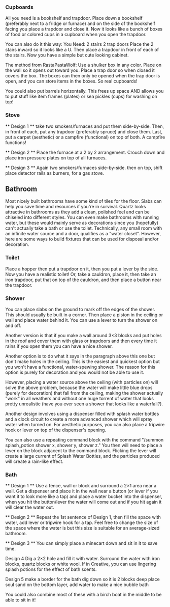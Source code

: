 ### Cupboards
All you need is a bookshelf and trapdoor.
Place down a bookshelf (preferably next to a fridge or furnace) and on the side of the bookshelf facing you place a trapdoor and close it. Now it looks like a bunch of boxes of food or colored cups in a cupboard when you open the trapdoor.

You can also do it this way:
You Need:
2 stairs
2 trap doors
Place the 2 stairs inward so it looks like a U. Then place a trapdoor in front of each of the stairs.
Now you have a simple but cute looking cabinet.


The method from RastaPastaWolf:
Use a shulker box in any color. Place on the wall so it opens out toward you. Place a trap door so when closed it covers the box. The boxes can then only be opened when the trap door is open, and you can store items in the boxes. So real cupboards!

You could also put barrels horizontally. This frees up space AND allows you to put stuff like item frames (plates) or sea pickles (cups) for washing on top!

### Stove
** Design 1 **
take two smokers/furnaces and put them side-by-side. Then, in front of each, put any trapdoor (preferably spruce) and close them. Last, put a carpet (aesthetic) or a campfire (functional) on top of both. A campfire functions!

** Design 2 **
Place the furnace at a 2 by 2 arrangement. Crouch down and place iron pressure plates on top of all furnaces.

** Design 3 **
Again two smokers/furnaces side-by-side. then on top, shift place detector rails as burners, for a gas stove. 

## Bathroom
Most nicely built bathrooms have some kind of tiles for the floor. Slabs can help you save time and resources if you're in survival. Quartz looks attractive in bathrooms as they add a clean, polished feel and can be chiseled into different styles. You can even make bathrooms with running water, but these would mainly serve as decorations since you (hopefully) can't actually take a bath or use the toilet. Technically, any small room with an infinite water source and a door, qualifies as a "water closet". However, here are some ways to build fixtures that can be used for disposal and/or decoration. 

### Toilet
Place a hopper then put a trapdoor on it, then you put a lever by the side. Now you have a realistic toilet! Or, take a cauldron, place it, then take an iron trapdoor, put that on top of the cauldron, and then place a button near the trapdoor.

### Shower
You can place slabs on the ground to mark off the edges of the shower. This should usually be built in a corner. Then place a piston in the ceiling or wall and place water behind it. You can use a lever to turn the shower on and off.

Another version is that if you make a wall around 3×3 blocks and put holes in the roof and cover them with glass or trapdoors and then every time it rains if you open them you can have a nice shower.

Another option is to do what it says in the paragraph above this one but don't make holes in the ceiling. This is the easiest and quickest option but you won't have a functional, water-spewing shower. The reason for this option is purely for decoration and you would not be able to use it. 

However, placing a water source above the ceiling (with particles on) will solve the above problem, because the water will make little blue drops (purely for decoration) that fall from the ceiling, making the shower actually "work" in all weathers and without one huge torrent of water that looks pretty unrealistic (have you ever seen a shower that looks like a waterfall?).

Another design involves using a dispenser filled with splash water bottles and a clock circuit to create a more advanced shower which will spray water when turned on. For aesthetic purposes, you can also place a tripwire hook or lever on top of the dispenser's opening.

You can also use a repeating command block with the command "/summon splash_potion shower x, shower y, shower z." You then will need to place a lever on the block adjacent to the command block. Flicking the lever will create a large current of Splash Water Bottles, and the particles produced will create a rain-like effect.

### Bath
** Design 1 **
Use a fence, wall or block and surround a 2×1 area near a wall. Get a dispenser and place it in the wall near a button (or lever if you want it to look more like a tap) and place a water bucket into the dispenser, when you hit the button/lever the water will come out and if you hit again it will clear the water out.

** Design 2 **
Repeat the 1st sentence of Design 1, then fill the space with water, add lever or tripwire hook for a tap. Feel free to change the size of the space where the water is but this size is suitable for an average-sized bathroom.

** Design 3 **
You can simply place a minecart down and sit in it to save time.

Design 4
Dig a 2×2 hole and fill it with water. Surround the water with iron blocks, quartz blocks or white wool.
If in Creative, you can use lingering splash potions for the effect of bath scents.

Design 5 make a border for the bath dig down so it is 2 blocks deep place soul sand on the bottom layer, add water to make a nice bubble bath

You could also combine most of these with a birch boat in the middle to be able to sit in it!

